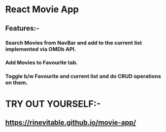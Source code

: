 # React Movie App
## Features:-
### Search Movies from NavBar and add to the current list implemented via OMDb API.
### Add Movies to Favourite tab.
### Toggle b/w Favourite and current list and do CRUD operations on them.
# TRY OUT YOURSELF:-
## https://rinevitable.github.io/movie-app/